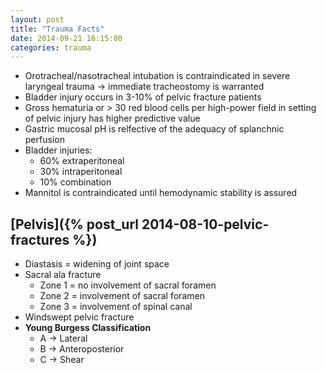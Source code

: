 ```yaml
---
layout: post
title: "Trauma Facts"
date: 2014-09-21 16:15:00
categories: trauma
---
```


* Orotracheal/nasotracheal intubation is contraindicated in severe laryngeal trauma -> immediate tracheostomy is warranted
* Bladder injury occurs in 3-10% of pelvic fracture patients
* Gross hematuria or &gt; 30 red blood cells per high-power field in setting of pelvic injury has higher predictive value
* Gastric mucosal pH is relfective of the adequacy of splanchnic perfusion
* Bladder injuries:
  * 60% extraperitoneal
  * 30% intraperitoneal
  * 10% combination
* Mannitol is contraindicated until hemodynamic stability is assured

## [Pelvis]({% post_url 2014-08-10-pelvic-fractures %})

* Diastasis = widening of joint space
* Sacral ala fracture
  * Zone 1 = no involvement of sacral foramen
  * Zone 2 = involvement of sacral foramen
  * Zone 3 = involvement of spinal canal
* Windswept pelvic fracture
* **Young Burgess Classification**
  * A &#8594; Lateral
  * B &#8594; Anteroposterior
  * C &#8594; Shear
